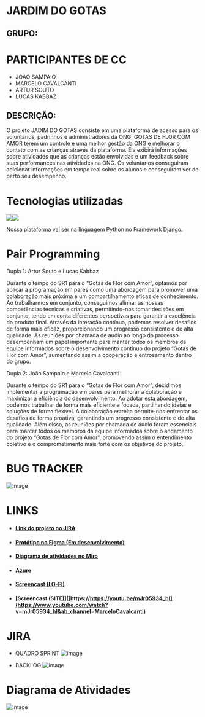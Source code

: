 # JARDIM DO GOTAS

## GRUPO:

# PARTICIPANTES DE CC

* JOÃO SAMPAIO
* MARCELO CAVALCANTI
* ARTUR SOUTO
* LUCAS KABBAZ


## DESCRIÇÃO:

O projeto JADIM DO GOTAS consiste em uma plataforma de acesso para os voluntarios, padrinhos e administradores da ONG: GOTAS DE FLOR COM AMOR terem um controle e uma melhor gestão da ONG e melhorar o contato com as crianças através da plataforma. Ela exibirá informações sobre atividades que as crianças estão envolvidas e um feedback sobre suas performances nas atividades na ONG. Os voluntarios conseguiram adicionar informações em tempo real sobre os alunos e conseguiram ver de perto seu desempenho.

# Tecnologias utilizadas
<img src="https://img.shields.io/badge/Python-FFD43B?style=for-the-badge&logo=python&logoColor=blue" /><img src="https://img.shields.io/badge/Django-092E20?style=for-the-badge&logo=django&logoColor=green" />

Nossa plataforma vai ser na linguagem Python no Framework Django.

# Pair Programming
Dupla 1:
Artur Souto e Lucas Kabbaz

Durante o tempo do SR1 para o “Gotas de Flor com Amor”, optamos por aplicar a programação em pares como uma abordagem para promover uma colaboração mais próxima e um compartilhamento eficaz de conhecimento. Ao trabalharmos em conjunto, conseguimos alinhar as nossas competências técnicas e criativas, permitindo-nos tomar decisões em conjunto, tendo em conta diferentes perspetivas para garantir a excelência do produto final. Através da interação contínua, podemos resolver desafios de forma mais eficaz, proporcionando um progresso consistente e de alta qualidade. As reuniões por chamada de audio ao longo do processo desempenham um papel importante para manter todos os membros da equipe informados sobre o desenvolvimento contínuo do projeto “Gotas de Flor com Amor”, aumentando assim a cooperação e entrosamento dentro do grupo.

Dupla 2:
João Sampaio e Marcelo Cavalcanti

Durante o tempo do SR1 para o “Gotas de Flor com Amor”, decidimos implementar a programação em pares para melhorar a colaboração e maximizar a eficiência do desenvolvimento. Ao adotar esta abordagem, podemos trabalhar de forma mais eficiente e focada, partilhando ideias e soluções de forma flexível. A colaboração estreita permite-nos enfrentar os desafios de forma proativa, garantindo um progresso consistente e de alta qualidade. Além disso, as reuniões por chamada de áudio foram essenciais para manter todos os membros da equipe informados sobre o andamento do projeto “Gotas de Flor com Amor”, promovendo assim o entendimento coletivo e o comprometimento mais forte com os objetivos do projeto. 


# BUG TRACKER
![image](https://github.com/ArturSouto/G10/assets/134516887/4cfce96f-a61e-46ce-9550-50e66165048d)


# LINKS

* #### [Link do projeto no JIRA](https://kabbaz.atlassian.net/jira/software/projects/G10/boards/2/backlog)

* #### [Protótipo no Figma (Em desenvolvimento)](https://www.figma.com/file/HdLvW4y68knUPL7sloAn6j/Untitled?type=design&node-id=0%3A1&mode=design&t=gQHpecppc5uG7SSK-1)
* #### [Diagrama de atividades no Miro](https://miro.com/app/board/uXjVNaIl8W4=/?share_link_id=483345732330)
* #### [Azure](https://projetosg10.azurewebsites.net/)
* #### [Screencast (LO-FI)](https://www.youtube.com/watch?v=k4ZHAhGwqZ4&ab_channel=MarceloCavalcanti)
* #### [Screencast (SITE)]([https://https://youtu.be/mJr05934_hI](https://www.youtube.com/watch?v=mJr05934_hI&ab_channel=MarceloCavalcanti)
# JIRA

* QUADRO SPRINT
![image](https://github.com/ArturSouto/G10/assets/80278821/a1f7f2de-9bd6-4eb5-b924-38aceca9f7a0)



* BACKLOG
![image](https://github.com/ArturSouto/G10/assets/80278821/fe553544-bc19-4e53-a22e-6ce0a0e92b8d)




# Diagrama de Atividades

![image](https://github.com/ArturSouto/G10/assets/80278821/a212b44b-de2e-4c42-9a14-9363618f2272)
